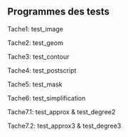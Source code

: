 ## Programmes des tests

Tache1: test_image

Tache2: test_geom

Tache3: test_contour

Tache4: test_postscript

Tache5: test_mask

Tache6: test_simplification

Tache7.1: test_approx & test_degree2

Tache7.2: test_approx3 & test_degree3

